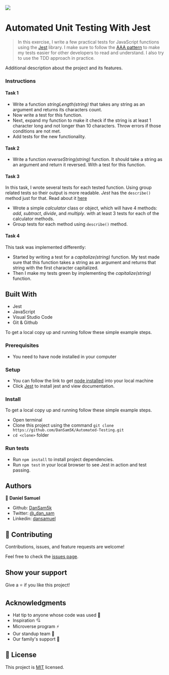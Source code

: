 ![](https://img.shields.io/badge/Microverse-blueviolet)

# Automated Unit Testing With Jest

> In this exercise, I write a few practical tests for JavaScript functions using the [Jest](https://jestjs.io/) library. I make sure to follow the [AAA pattern](https://github.com/goldbergyoni/javascript-testing-best-practices#-%EF%B8%8F-12-structure-tests-by-the-aaa-pattern) to make my tests easier for other developers to read and understand. I also try to use the TDD approach in practice.

Additional description about the project and its features.
### Instructions 
#### Task 1
- Write a function *stringLength(string)* that takes any string as an argument and returns its characters count.
- Now write a test for this function.
- Next, expand my function to make it check if the string is at least 1 character long and not longer than 10 characters. Throw errors if those conditions are not met.
- Add tests for the new functionality.

#### Task 2
- Write a function *reverseString(string)* function. It should take a string as an argument and return it reversed. With a test for this function.
#### Task 3
In this task, I wrote several tests for each tested function. Using group related tests so their output is more readable. *Jest* has the `describe()` method just for that. Read about it [here](https://jestjs.io/docs/api#describename-fn)

- Wrote a simple *calculator* class or object, which will have 4 methods: *add*, *subtract*, *divide*, and *multiply*. with at least 3 tests for each of the calculator methods.
- Group tests for each method using `describe()` method.
#### Task 4 
This task was implemented differently:
- Started by writing a test for a *capitalize(string)* function. My test made sure that this function takes a string as an argument and returns that string with the first character capitalized.
- Then I make my tests green by implementing the *capitalize(string)* function.
## Built With

- Jest
- JavaScript
- Visual Studio Code
- Git & Github


To get a local copy up and running follow these simple example steps.

### Prerequisites
- You need to have node installed in your computer
### Setup
- You can follow the link to get [node installed](https://nodejs.org/en/) into your local machine
- Click [Jest](https://jestjs.io/) to install jest and view documentation.
### Install

To get a local copy up and running follow these simple example steps.
- Open terminal
- Clone this project using the command `git clone https://github.com/DanSam5K/Automated-Testing.git`
- `cd <clone>` folder

### Run tests
- Run `npm install` to install project dependencies.
- Run `npm test` in your local browser to see Jest in action and test passing.
## Authors

👤 **Daniel Samuel**

- Github: [DanSam5k](https://github.com/DanSam5k)
- Twitter: [@_dan_sam](https://twitter.com/_dan_sam)
- Linkedin: [dansamuel](https://www.linkedin.com/in/dansamuel/)
## 🤝 Contributing

Contributions, issues, and feature requests are welcome!

Feel free to check the [issues page](https://github.com/DanSam5K/Automated-Testing/issues).

## Show your support

Give a ⭐️ if you like this project!

## Acknowledgments

- Hat tip to anyone whose code was used 🔰
- Inspiration 💘
- Microverse program ⚡
- Our standup team 🏹
- Our family's support 🙌
## 📝 License

This project is [MIT](./MIT.md) licensed.
